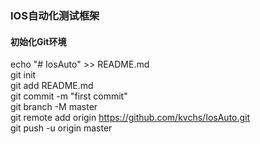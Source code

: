 ### IOS自动化测试框架

#### 初始化Git环境


echo "# IosAuto" >> README.md  
git init  
git add README.md  
git commit -m "first commit"  
git branch -M master  
git remote add origin https://github.com/kvchs/IosAuto.git  
git push -u origin master  


